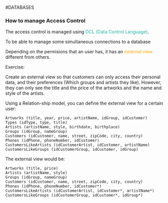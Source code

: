 #DATABASES 


### How to manage Access Control

The access control is managed using <span style="color:LightSeaGreen;">DCL (Data Control Language)</span>. 

To be able to manage some simultaneous connections to a database

Depending on the permisions that an user has, it has an <span style="color:orange;">external view</span> different from others. 


Exercise: 


Create an external view so that customers can only access their personal data, and their preferences (Which groups and artists they like). However, they can only see the title and the price of the artworks and the name and style of the artists. 


Using a Relation-ship model, you can define the external view for a certain user: 

```
Artworks (title, year, price, artistName, idGroup, idCustomer)
Types (idType, type, title)
Artists (artistName, style, birthdate, birthplace)
Groups (idGroup, nameGroup)
Customers (idCustomer, name, street, zipCode, city, country)
Phones (idPhone, phoneNumber, idCustomer)
CustomersLikeArtists (idCustomerArtist, idCustomer, artistName)
CustomersLikeGroups (idCustomerGroup, idCustomer, idGroup)
```

The external view would be: 

```
Artworks (title, price)
Artists (artistName, style)
Groups (idGroup, nameGroup)
Customers (idCustomer, name, street, zipCode, city, country)
Phones (idPhone, phoneNumber, idCustomer*)
CustomersLikeArtists (idCustomerArtist, idCustomer*, artistName*)
CustomersLikeGroups (idCustomerGroup, idCustomer*, idGroup*)
```